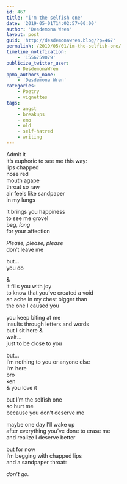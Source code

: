 ```yaml
---
id: 467
title: "i'm the selfish one"
date: '2019-05-01T14:02:57+00:00'
author: 'Desdemona Wren'
layout: post
guid: 'http://desdemonawren.blog/?p=467'
permalink: /2019/05/01/im-the-selfish-one/
timeline_notification:
    - '1556759079'
publicize_twitter_user:
    - DesdemonaWren
ppma_authors_name:
    - 'Desdemona Wren'
categories:
    - Poetry
    - vignettes
tags:
    - angst
    - breakups
    - emo
    - old
    - self-hatred
    - writing
---
```


Admit it  
it’s euphoric to see me this way:  
lips chapped  
nose red  
mouth agape  
throat so raw  
air feels like sandpaper  
in my lungs

it brings you happiness  
to see me grovel  
beg, *long*  
for your affection

*Please, please, please*  
don’t leave me

but…  
you do   
  
&amp;  
it fills you with joy  
to know that you’ve created a void  
an ache in my chest bigger than  
the one I caused you

you keep biting at me  
insults through letters and words  
but I sit here &amp;  
wait…  
just to be close to you

but…  
I’m nothing to you or anyone else  
I’m here   
bro  
 ken   
&amp; you love it  
  
but I’m the selfish one  
so hurt me  
because you don’t deserve me  
  
maybe one day I’ll wake up  
after everything you’ve done to erase me  
and realize I deserve better  
  
but for now  
I’m begging with chapped lips  
and a sandpaper throat:  
  
*don’t go.*